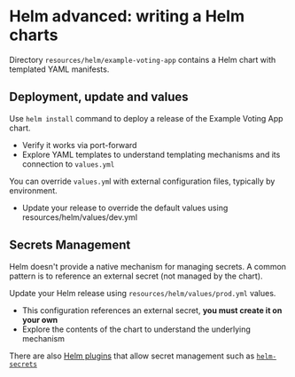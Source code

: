 # Helm advanced: writing a Helm charts

Directory `resources/helm/example-voting-app` contains a Helm chart with templated YAML manifests.

## Deployment, update and values

Use `helm install` command to deploy a release of the Example Voting App chart.
- Verify it works via port-forward
- Explore YAML templates to understand templating mechanisms and its connection to `values.yml`

You can override `values.ym`l with external configuration files, typically by environment.
- Update your release to override the default values using resources/helm/values/dev.yml

## Secrets Management

Helm doesn't provide a native mechanism for managing secrets. A common pattern is to reference an external secret (not managed by the chart).

Update your Helm release using `resources/helm/values/prod.yml` values.
- This configuration references an external secret, **you must create it on your own**
- Explore the contents of the chart to understand the underlying mechanism

There are also [Helm plugins](https://helm.sh/docs/topics/plugins/) that allow secret management such as [`helm-secrets`](https://github.com/jkroepke/helm-secrets)